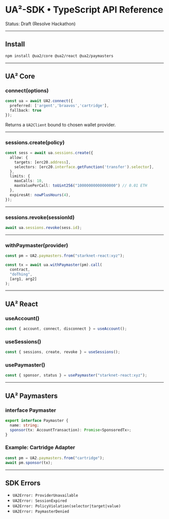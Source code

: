 # UA²-SDK • TypeScript API Reference
Status: Draft (Resolve Hackathon)

---

## Install
```bash
npm install @ua2/core @ua2/react @ua2/paymasters
```

---

## UA² Core

### connect(options)

```ts
const ua = await UA2.connect({
  preferred: ['argent','braavos','cartridge'],
  fallback: true
});
```

Returns a `UA2Client` bound to chosen wallet provider.

---

### sessions.create(policy)

```ts
const sess = await ua.sessions.create({
  allow: {
    targets: [erc20.address],
    selectors: [erc20.interface.getFunction('transfer').selector],
  },
  limits: {
    maxCalls: 10,
    maxValuePerCall: toUint256("10000000000000000") // 0.01 ETH
  },
  expiresAt: nowPlusHours(4),
});
```

---

### sessions.revoke(sessionId)

```ts
await ua.sessions.revoke(sess.id);
```

---

### withPaymaster(provider)

```ts
const pm = UA2.paymasters.from("starknet-react:xyz");

const tx = await ua.withPaymaster(pm).call(
  contract,
  "doThing",
  [arg1, arg2]
);
```

---

## UA² React

### useAccount()

```ts
const { account, connect, disconnect } = useAccount();
```

### useSessions()

```ts
const { sessions, create, revoke } = useSessions();
```

### usePaymaster()

```ts
const { sponsor, status } = usePaymaster("starknet-react:xyz");
```

---

## UA² Paymasters

### interface Paymaster

```ts
export interface Paymaster {
  name: string;
  sponsor(tx: AccountTransaction): Promise<SponsoredTx>;
}
```

### Example: Cartridge Adapter

```ts
const pm = UA2.paymasters.from("cartridge");
await pm.sponsor(tx);
```

---

## SDK Errors

* `UA2Error: ProviderUnavailable`
* `UA2Error: SessionExpired`
* `UA2Error: PolicyViolation(selector|target|value)`
* `UA2Error: PaymasterDenied`
